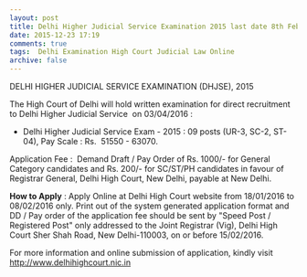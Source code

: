 ```yaml
---
layout: post
title: Delhi Higher Judicial Service Examination 2015 last date 8th Feb-2016   
date: 2015-12-23 17:19
comments: true
tags:  Delhi Examination High Court Judicial Law Online 
archive: false
---
```

DELHI HIGHER JUDICIAL SERVICE EXAMINATION (DHJSE), 2015

The High Court of Delhi will hold written examination for direct recruitment to Delhi Higher Judicial Service  on 03/04/2016 :

- Delhi Higher Judicial Service Exam - 2015 : 09 posts (UR-3, SC-2, ST-04), Pay Scale : Rs.  51550 - 63070.



Application Fee :  Demand Draft / Pay Order of Rs. 1000/- for General Category candidates and Rs. 200/- for SC/ST/PH candidates in favour of Registrar General, Delhi High Court, New Delhi, payable at New Delhi.


**How to Apply** : Apply Online at Delhi High Court website from 18/01/2016 to 08/02/2016 only. Print out of the system generated application format and DD / Pay order of the application fee should be sent by "Speed Post / Registered Post" only addressed to the Joint Registrar (Vig), Delhi High Court Sher Shah Road, New Delhi-110003, on or before 15/02/2016.  

For more information and online submission of application, kindly visit <http://www.delhihighcourt.nic.in>



